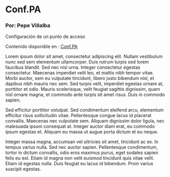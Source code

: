 # Conf.PA
### Por: Pepe Villalba

Configuración de un punto de acceso

Contenido disponible en : [Conf.PA](https://villalba189.github.io./Conf.PA)

Lorem ipsum dolor sit amet, consectetur adipiscing elit. Nullam vestibulum nunc sed sem elementum ullamcorper. Duis rutrum turpis sed lorem faucibus blandit. Sed nec nisl urna. Integer consectetur egestas consectetur. Maecenas imperdiet velit leo, et mattis nibh tempor vitae. Morbi auctor, sem eu vulputate tincidunt, libero justo bibendum nisl, et dapibus nibh mauris nec sem. Sed turpis velit, imperdiet egestas ornare at, porttitor et odio. Mauris scelerisque, velit feugiat sagittis dignissim, quam nisl ornare magna, et commodo ante turpis sit amet risus. Duis in commodo sapien.

Sed efficitur porttitor volutpat. Sed condimentum eleifend arcu, elementum efficitur risus sollicitudin vitae. Pellentesque congue lacus id placerat convallis. Maecenas nec vulputate sem. Aliquam dignissim dolor ligula, nec malesuada ipsum consequat at. Integer auctor diam erat, eu commodo ipsum egestas et. Aliquam eu massa ut augue porta dictum et eu neque.

Integer massa magna, accumsan vel ultricies sit amet, tincidunt ac ex. In tempus varius nulla. Sed nec auctor sapien. Pellentesque condimentum, tortor in dictum convallis, odio eros maximus purus, eget sodales sapien felis eu est. Etiam id magna non velit euismod tincidunt quis vitae velit. Etiam id egestas nulla. Duis feugiat eu lacus id bibendum. Proin varius suscipit egestas.

